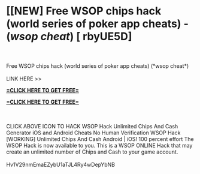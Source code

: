 # [[NEW] Free WSOP chips hack (world series of poker app cheats) - (*wsop cheat*) [ rbyUE5D]
<br>
<br>Free WSOP chips hack (world series of poker app cheats) (*wsop cheat*)
<br>
<br>LINK HERE >> 

**[=CLICK HERE TO GET FREE=](https://www.google.com/url?q=https%3A%2F%2Fappbitly.com%2FuxHKU)**


**[=CLICK HERE TO GET FREE=](https://www.google.com/url?q=https%3A%2F%2Fappbitly.com%2FuxHKU)**


<br>
<br>CLICK  ABOVE ICON TO HACK WSOP Hack Unlimited Chips And Cash Generator iOS and Android Cheats No Human Verification WSOP Hack [WORKING] Unlimited Chips And Cash Android | iOS! 100 percent effort The WSOP Hack is now available to you.  This is a WSOP ONLINE Hack that may create an unlimited number of Chips and Cash to your game account. 
<br>
<br>Hv1V29nmEmaEZybU1aTJL4Ry4wDepYbNB
<br>
